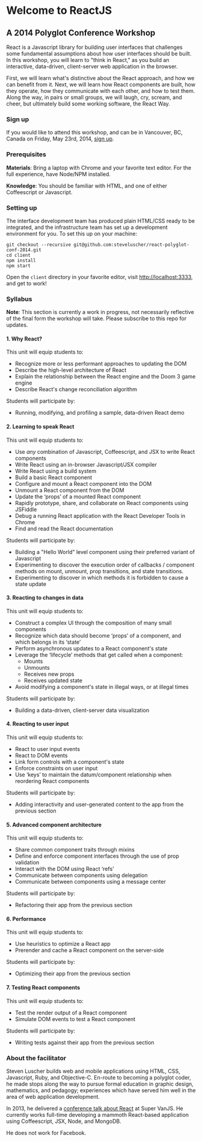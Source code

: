 # Welcome to ReactJS
## A 2014 Polyglot Conference Workshop

React is a Javascript library for building user interfaces that challenges some fundamental assumptions about how user interfaces should be built. In this workshop, you will learn to "think in React," as you build an interactive, data-driven, client-server web application in the browser.

First, we will learn what's distinctive about the React approach, and how we can benefit from it. Next, we will learn how React components are built, how they operate, how they communicate with each other, and how to test them. Along the way, in pairs or small groups, we will laugh, cry, scream, and cheer, but ultimately build some working software, the React Way.

### Sign up

If you would like to attend this workshop, and can be in Vancouver, BC, Canada on Friday, May 23rd, 2014, [sign up](http://www.polyglotconf.com/#workshop-reactjs).

### Prerequisites

**Materials**: Bring a laptop with Chrome and your favorite text editor. For the full experience, have Node/NPM installed.

**Knowledge**: You should be familiar with HTML, and one of either Coffeescript or Javascript.

### Setting up

The interface development team has produced plain HTML/CSS ready to be integrated, and the infrastructure team has set up a development environment for you. To set this up on your machine:

    git checkout --recursive git@github.com:steveluscher/react-polyglot-conf-2014.git
    cd client
    npm install
    npm start

Open the `client` directory in your favorite editor, visit <http://localhost:3333>, and get to work!

### Syllabus

**Note**: This section is currently a work in progress, not necessarily reflective of the final form the workshop will take. Please subscribe to this repo for updates.

#### 1. Why React?

This unit will equip students to:

* Recognize more or less performant approaches to updating the DOM
* Describe the high-level architecture of React
* Explain the relationship between the React engine and the Doom 3 game engine
* Describe React's change reconciliation algorithm

Students will participate by:

* Running, modifying, and profiling a sample, data-driven React demo

#### 2. Learning to speak React

This unit will equip students to:

* Use _any_ combination of Javascript, Coffeescript, and JSX to write React components
* Write React using an in-browser Javascript/JSX compiler
* Write React using a build system
* Build a basic React component
* Configure and mount a React component into the DOM
* Unmount a React component from the DOM
* Update the ‘props’ of a mounted React component
* Rapidly prototype, share, and collaborate on React components using JSFiddle
* Debug a running React application with the React Developer Tools in Chrome
* Find and read the React documentation

Students will participate by:

* Building a "Hello World" level component using their preferred variant of Javascript
* Experimenting to discover the execution order of callbacks / component methods on mount, unmount, prop transitions, and state transitions.
* Experimenting to discover in which methods it is forbidden to cause a state update

#### 3. Reacting to changes in data

This unit will equip students to:

* Construct a complex UI through the composition of many small components
* Recognize which data should become ‘props’ of a component, and which belongs in its ‘state’
* Perform asynchronous updates to a React component's state
* Leverage the ‘lifecycle’ methods that get called when a component:
  * Mounts
  * Unmounts
  * Receives new props
  * Receives updated state
* Avoid modifying a component's state in illegal ways, or at illegal times

Students will participate by:

* Building a data-driven, client-server data visualization

#### 4. Reacting to user input

This unit will equip students to:

* React to user input events
* React to DOM events
* Link form controls with a component's state
* Enforce constraints on user input
* Use ‘keys’ to maintain the datum/component relationship when reordering React components

Students will participate by:

* Adding interactivity and user-generated content to the app from the previous section

#### 5. Advanced component architecture

This unit will equip students to:

* Share common component traits through mixins
* Define and enforce component interfaces through the use of prop validation
* Interact with the DOM using React ‘refs’
* Communicate between components using delegation
* Communicate between components using a message center

Students will participate by:

* Refactoring their app from the previous section

#### 6. Performance

This unit will equip students to:

* Use heuristics to optimize a React app
* Prerender and cache a React component on the server-side

Students will participate by:

* Optimizing their app from the previous section

#### 7. Testing React components

This unit will equip students to:

* Test the render output of a React component
* Simulate DOM events to test a React component

Students will participate by:

* Writing tests against their app from the previous section

### About the facilitator

Steven Luscher builds web and mobile applications using HTML, CSS, Javascript, Ruby, and Objective-C. En-route to becoming a polyglot coder, he made stops along the way to pursue formal education in graphic design, mathematics, and pedagogy; experiences which have served him well in the area of web application development.

In 2013, he delivered a [conference talk about React](https://github.com/steveluscher/react-supervanjs-2013) at Super VanJS. He currently works full-time developing a mammoth React-based application using Coffeescript, JSX, Node, and MongoDB.

He does not work for Facebook.
